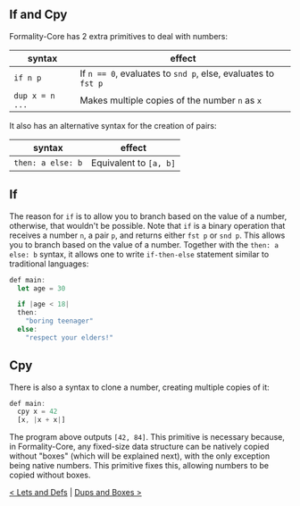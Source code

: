 ## If and Cpy

Formality-Core has 2 extra primitives to deal with numbers:

syntax | effect
--- | ---
`if n p` | If `n == 0`, evaluates to `snd p`, else, evaluates to `fst p`
`dup x = n ...` | Makes multiple copies of the number `n` as `x`

It also has an alternative syntax for the creation of pairs:

syntax | effect
--- | ---
`then: a else: b` | Equivalent to `[a, b]`

## If

The reason for `if` is to allow you to branch based on the value of a number, otherwise, that wouldn't be possible. Note that `if` is a binary operation that receives a number `n`, a pair `p`, and returns either `fst p` or `snd p`.  This allows you to branch based on the value of a number. Together with the `then: a else: b` syntax, it allows one to write `if-then-else` statement similar to traditional languages:

```javascript
def main:
  let age = 30

  if |age < 18|
  then:
    "boring teenager"
  else:
    "respect your elders!"
```

## Cpy

There is also a syntax to clone a number, creating multiple copies of it:

```javascript
def main:
  cpy x = 42
  [x, |x + x|]
```

The program above outputs `[42, 84]`. This primitive is necessary because, in Formality-Core, any fixed-size data structure can be natively copied without "boxes" (which will be explained next), with the only exception being native numbers. This primitive fixes this, allowing numbers to be copied without boxes.

[< Lets and Defs](https://github.com/moonad/Formality/wiki/Lets-and-Defs)  |  [Dups and Boxes >](https://github.com/moonad/Formality/wiki/Dups-and-Boxes)
